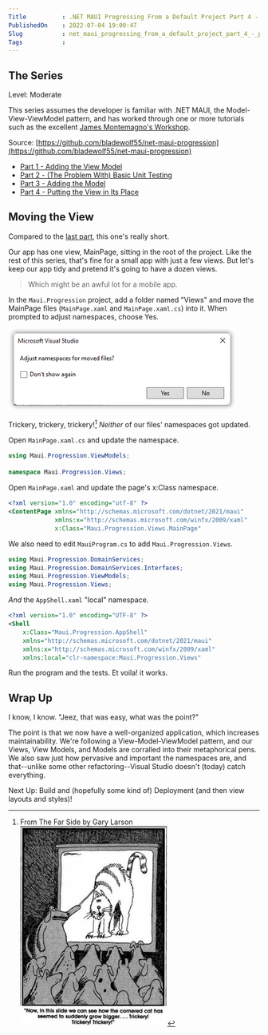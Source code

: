 ```yaml
---  
Title          : .NET MAUI Progressing From a Default Project Part 4 - Putting the View in Its Place   
PublishedOn    : 2022-07-04 19:00:47 
Slug           : net_maui_progressing_from_a_default_project_part_4_-_putting_the_view_in_its_place
Tags           :  
---
```


## The Series
Level: Moderate

This series assumes the developer is familiar with .NET MAUI, the Model-View-ViewModel pattern, and has worked through one or more tutorials such as the excellent [James Montemagno's Workshop](https://www.youtube.com/watch?app=desktop&v=DuNLR_NJv8U).

Source: [https://github.com/bladewolf55/net-maui-progression](https://github.com/bladewolf55/net-maui-progression)

*   [Part 1 - Adding the View Model](https://www.softwaremeadows.com/posts/net_maui_progressing_from_a_default_project_part_1_-_adding_the_view_model/)
*   [Part 2 - (The Problem With) Basic Unit Testing](https://www.softwaremeadows.com/posts/net_maui_progressing_from_a_default_project_part_2_-__the_problem_with__basic_unit_testing)
*   [Part 3 - Adding the Model](https://www.softwaremeadows.com/posts/net_maui_progressing_from_a_default_project_part_3_-_adding_the_model_more_testing_and_ddd/)
*   [Part 4 - Putting the View in Its Place](https://www.softwaremeadows.com/posts/net_maui_progressing_from_a_default_project_part_4_-_putting_the_view_in_its_place/)

## Moving the View
Compared to the [last part](https://www.softwaremeadows.com/posts/net_maui_progressing_from_a_default_project_part_3_-_adding_the_model_more_testing_and_ddd/), this one's really short.

Our app has one view, MainPage, sitting in the root of the project. Like the rest of this series, that's fine for a small app with just a few views. But let's keep our app tidy and pretend it's going to have a dozen views.

> Which might be an awful lot for a mobile app.

In the `Maui.Progression` project, add a folder named "Views" and move the MainPage files (`MainPage.xaml` and `MainPage.xaml.cs`) into it. When prompted to adjust namespaces, choose Yes.

![](2022-07-04-19-07-19.png)

Trickery, trickery, trickery![^farside] *Neither* of our files' namespaces got updated. 

[^farside]: From The Far Side by Gary Larson  
    ![](farside-trickery.jpg)

Open `MainPage.xaml.cs` and update the namespace.

```csharp
using Maui.Progression.ViewModels;

namespace Maui.Progression.Views;
```

Open `MainPage.xaml` and update the page's x:Class namespace. 

```xml
<?xml version="1.0" encoding="utf-8" ?>
<ContentPage xmlns="http://schemas.microsoft.com/dotnet/2021/maui"
             xmlns:x="http://schemas.microsoft.com/winfx/2009/xaml"
             x:Class="Maui.Progression.Views.MainPage"
```

We also need to edit `MauiProgram.cs` to add `Maui.Progression.Views`.

```csharp
using Maui.Progression.DomainServices;
using Maui.Progression.DomainServices.Interfaces;
using Maui.Progression.ViewModels;
using Maui.Progression.Views;
```

*And* the `AppShell.xaml` "local" namespace.

```xml
<?xml version="1.0" encoding="UTF-8" ?>
<Shell
    x:Class="Maui.Progression.AppShell"
    xmlns="http://schemas.microsoft.com/dotnet/2021/maui"
    xmlns:x="http://schemas.microsoft.com/winfx/2009/xaml"
    xmlns:local="clr-namespace:Maui.Progression.Views"
```

Run the program and the tests. Et voila! it works.

## Wrap Up
I know, I know. "Jeez, that was easy, what was the point?"

The point is that we now have a well-organized application, which increases maintainability. We're following a View-Model-ViewModel pattern, and our Views, View Models, and Models are corralled into their metaphorical pens. We also saw just how pervasive and important the namespaces are, and that--unlike some other refactoring--Visual Studio doesn't (today) catch everything.

Next Up: Build and (hopefully some kind of) Deployment (and then view layouts and styles)!
